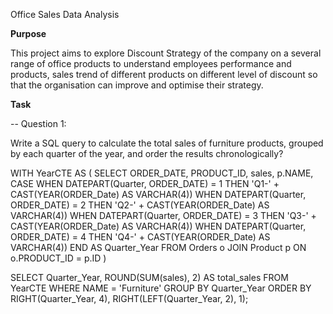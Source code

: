 Office Sales Data Analysis

**Purpose**

This project aims to explore Discount Strategy of the company on a several range of office products to understand employees performance and products, sales trend of different products on different level of discount so that the organisation can improve and optimise their strategy.

**Task**



-- Question 1: 

Write a SQL query to calculate the total sales of furniture products, grouped by each quarter of the year, and order the results chronologically?

WITH YearCTE AS (
SELECT
        ORDER_DATE,
        PRODUCT_ID,
        sales,
        p.NAME, 
        CASE 
            WHEN DATEPART(Quarter, ORDER_DATE) = 1 THEN 'Q1-' + CAST(YEAR(ORDER_Date) AS VARCHAR(4))
            WHEN DATEPART(Quarter, ORDER_DATE) = 2 THEN 'Q2-' + CAST(YEAR(ORDER_Date) AS VARCHAR(4))
            WHEN DATEPART(Quarter, ORDER_DATE) = 3 THEN 'Q3-' + CAST(YEAR(ORDER_Date) AS VARCHAR(4))
            WHEN DATEPART(Quarter, ORDER_DATE) = 4 THEN 'Q4-' + CAST(YEAR(ORDER_Date) AS VARCHAR(4))
        END AS Quarter_Year
    FROM 
        Orders o
    JOIN 
        Product p ON o.PRODUCT_ID = p.ID
)

SELECT 
    Quarter_Year,
    ROUND(SUM(sales), 2) AS total_sales
FROM 
    YearCTE
WHERE 
    NAME = 'Furniture'
GROUP BY 
    Quarter_Year
ORDER BY 
    RIGHT(Quarter_Year, 4), RIGHT(LEFT(Quarter_Year, 2), 1);
